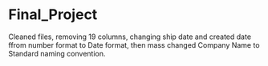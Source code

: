 # Final_Project

Cleaned files, removing 19 columns, changing ship date and created date ffrom number format to Date format, then mass changed Company Name to Standard naming convention.
